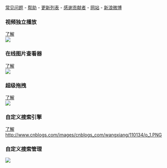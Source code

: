 [常见问题](http://code.google.com/p/searchforchrome/wiki/faq) -
[帮助](http://code.google.com/p/searchforchrome/wiki/help) -
[更新列表](http://code.google.com/p/searchforchrome/wiki/update) -
[感谢贡献者](http://code.google.com/p/searchforchrome/wiki/contributors) -
[网站](http://www.cnblogs.com/wangxiang/tag/searchforchrome/) -
[新浪微博](http://t.sina.com.cn/chromecn) <br>

<h3>视频独立播放</h3>
<a href='http://www.google.org.cn/posts/chrome-extension-chrome-china.html'>了解</a><br>
<img src='http://www.google.org.cn/wp-content/uploads/2010/04/chrome_extensions_chrome_china_video_player.jpg' />
<h3>在线图片查看器</h3>
<a href='http://www.google.org.cn/posts/view-and-edit-images-in-chrome.html'>了解</a><br>
<img src='http://pic002.cnblogs.com/img/wangxiang/201001/2010012814403023.png' />
<h3>超级拖拽</h3>
<a href='http://www.google.org.cn/posts/chrome-extension-quick-search-upgrade3.html'>了解</a><br>
<img src='http://www.google.org.cn/wp-content/uploads/2010/02/chromequicksearch.png' />
<h3>自定义搜索引擎</h3>
<a href='http://www.google.org.cn/posts/chrome-extension-quicksearch.html'>了解</a><br>
<a href='http://www.cnblogs.com/images/cnblogs_com/wangxiang/110134/o_1.PNG'>http://www.cnblogs.com/images/cnblogs_com/wangxiang/110134/o_1.PNG</a>

<h3>自定义搜索管理</h3>
<img src='http://pic002.cnblogs.com/img/wangxiang/200912/2009122515232913.png' />





